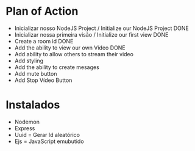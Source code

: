 # Plan of Action


- Inicializar nosso NodeJS Project / Initialize our NodeJS Project DONE
- Inicializar nossa primeira visão / Initialize our first view DONE
- Create a room id DONE
- Add the ability to view our own Vídeo DONE 
- Add ability to allow others to stream their video
- Add styling 
- Add the ability to create mesages
- Add mute button 
- Add Stop Vídeo Button

# Instalados

- Nodemon
- Express
- Uuid = Gerar Id aleatórico
- Ejs = JavaScript emubutido
